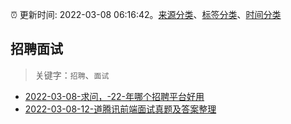 :alarm_clock: 更新时间: 2022-03-08 06:16:42。[来源分类](../README.md)、[标签分类](../TAGS.md)、[时间分类](../TIMELINE.md)

## 招聘面试


> 关键字：`招聘`、`面试`



- [2022-03-08-求问，-22-年哪个招聘平台好用](https://www.v2ex.com/t/838821) 
- [2022-03-08-12-道腾讯前端面试真题及答案整理](https://toutiao.io/k/p5z6q6j) 